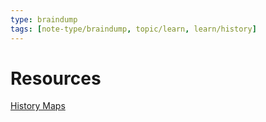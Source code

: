 ```yaml
---
type: braindump
tags: [note-type/braindump, topic/learn, learn/history] 
---
```



# Resources

[History Maps](https://history-maps.com)
